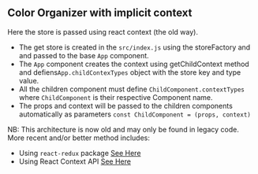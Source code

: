 ## Color Organizer with implicit context  
Here the store is passed using react context (the old way).  
* The get store is created in the `src/index.js` using the storeFactory and and passed to the base `App` component.    
* The `App` component creates the context using getChildContext method and defiens`App.childContexTypes` object with the store key and type value.  
* All the children component must define `ChildComponent.contextTypes` where `ChildComponent` is their respective Component name.  
* The props and context will be passed to the children components automatically as parameters `const ChildComponent = (props, context)`  

NB: This architecture is now old and may only be found in legacy code.  
More recent and/or better method includes: 
* Using `react-redux` package [See Here](https://github.com/Tochukz/ReactJS/tree/master/learning-react/chp9/color-organizer-react-redux)
* Using React Context API [See Here](https://github.com/Tochukz/ReactJS/tree/master/poc/context-api)